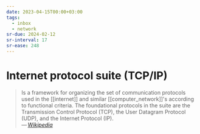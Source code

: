 ```yaml
---
date: 2023-04-15T00:00+03:00
tags:
  - inbox
  - network
sr-due: 2024-02-12
sr-interval: 17
sr-ease: 248
---
```


# Internet protocol suite (TCP/IP)

> Is a framework for organizing the set of communication protocols used in the
> [[internet]] and similar [[computer_network]]'s according to functional
> criteria. The foundational protocols in the suite are the Transmission Control
> Protocol (TCP), the User Datagram Protocol (UDP), and the Internet Protocol
> (IP).\
> — <cite>[Wikipedia](https://en.wikipedia.org/wiki/Internet_protocol_suite)</cite>
